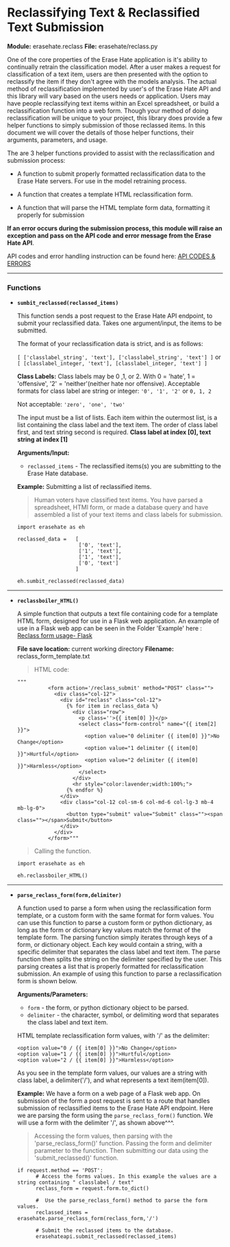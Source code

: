 # Reclassifying Text & Reclassified Text Submission
**Module:** erasehate.reclass  **File:** erasehate/reclass.py

  One of the core properties of the Erase Hate application is it's ability to continually retrain the classification model. After a user makes a request for classification of a text item, users are then presented with the option to reclassify the item if they don't agree with the models analysis. The actual method of reclassification implemented by user's of the Erase Hate API and this library will vary based on the users needs or application. Users may have people reclassifying text items within an Excel spreadsheet, or build a reclassification function into a web form. Though your method of doing reclassification will be unique to your project, this library does provide a few helper functions to simply submission of those reclassed items. In this document we will cover the details of those helper functions, their arguments, parameters, and usage.

  The are 3 helper functions provided to assist with the reclassification and submission process:

  - A function to submit properly formatted reclassification data to the Erase Hate servers. For use in the model retraining process.

  - A function that creates a template HTML reclassification form.

  - A function that will parse the HTML template form data, formatting it properly for submission  

  **If an error occurs during the submission process, this module will raise an exception and pass on the API code and error message from the Erase Hate API**.

  API codes and error handling instruction can be found here: [API CODES & ERRORS](https://github.com/oblockton/Erase-Hate-Versioning/blob/master/Version2.5_10_9_2019/Main/api_README.md 'API Error Codes and Messages')

---

### Functions

* **`sumbit_reclassed(reclassed_items)`**

  This function sends a post request to the Erase Hate API endpoint, to submit your reclassified data. Takes one argument/input, the items to be submitted.

  The format of your reclassification data is strict, and is as follows:

  `[ ['classlabel_string', 'text'], ['classlabel_string', 'text'] ]`
  or
  `[ [classlabel_integer, 'text'], [classlabel_integer, 'text'] ]`

  **Class Labels:**
  Class labels may be 0 ,1, or 2. With 0 = 'hate', 1 = 'offensive', '2' = 'neither'(neither hate nor offensive).
  Acceptable formats for class label are string or integer:
  `'0', '1', '2'`  or `0, 1, 2`

  Not acceptable: `'zero', 'one', 'two'`

  The input must be a list of lists. Each item within the outermost list, is a list containing the class label and the text item. The order of class label first, and text string second is required. **Class label at index [0], text string at index [1]**

  **Arguments/Input:**
    - `reclassed_items` - The reclassified items(s) you are submitting to the Erase Hate database.

  **Example:** Submitting a list of reclassified items.
  > Human voters have classified text items. You have parsed a spreadsheet, HTMl form, or made a database query and have assembled a list of your text items and class labels for submission.
  ~~~~
  import erasehate as eh

  reclassed_data =   [
                      ['0', 'text'],
                      ['1', 'text'],
                      ['1', 'text'],
                      ['0', 'text']                      
                     ]

  eh.sumbit_reclassed(reclassed_data)
  ~~~~
--------------

* **`reclassboiler_HTML()`**

  A simple function that outputs a text file containing code for a template HTML form, designed for use in a Flask web application. An example of use in a Flask web app can be seen in the Folder 'Example' here : [Reclass form usage- Flask](https://github.com/oblockton/Erase_Hate_Python_Library/tree/master/example/web 'Reclass form usage- Flask')

  **File save location:** current working directory
  **Filename:** reclass_form_template.txt

  > HTML code:
  ~~~~
  """
            <form action='/reclass_submit' method="POST" class="">
              <div class="col-12">
                <div id="reclass" class="col-12">
                  {% for item in reclass_data %}
                    <div class="row">
                      <p class=''>{{ item[0] }}</p>
                      <select class="form-control" name="{{ item[2] }}">
                        <option value="0 delimiter {{ item[0] }}">No Change</option>
                        <option value="1 delimiter {{ item[0] }}">Hurtful</option>
                        <option value="2 delimiter {{ item[0] }}">Harmless</option>
                      </select>
                    </div>
                    <hr style="color:lavender;width:100%;">
                  {% endfor %}
                </div>
                <div class="col-12 col-sm-6 col-md-6 col-lg-3 mb-4 mb-lg-0">
                  <button type="submit" value="Submit" class=""><span class=""></span>Submit</button>
                </div>
              </div>
            </form>"""
  ~~~~

  > Calling the function.
  ~~~~
  import erasehate as eh

  eh.reclassboiler_HTML()
  ~~~~

------------

* **`parse_reclass_form(form,delimiter)`**

  A function used to parse a form when using the reclassification form template, or a custom form with the same format for form values. You can use this function to parse a custom form or python dictionary, as long as the form or dictionary key values match the format of the template form. The parsing function simply iterates through keys of a form, or dictionary object. Each key would contain a string, with a specific delimiter that separates the class label and text item. The parse function then splits the string on the delimiter specified by the user. This parsing creates a list that is properly formatted for reclassification submission. An example of using this function to parse a reclassification form is shown below.

  **Arguments/Parameters:**
    - `form` - the form, or python dictionary object to be parsed.
    - `delimiter` - the character, symbol, or delimiting word that separates the class label and text item.

  HTML template reclassification form values, with '/' as the delimiter:
  ~~~~
  <option value="0 / {{ item[0] }}">No Change</option>
  <option value="1 / {{ item[0] }}">Hurtful</option>
  <option value="2 / {{ item[0] }}">Harmless</option>
  ~~~~

  As you see in the template form values, our values are a string with class label, a delimiter('/'), and what represents a text item(item[0]).

  **Example:**
  We have a form on a web page of a Flask web app. On submission of the form a post request is sent to a route that handles submission of reclassified items to the Erase Hate API endpoint. Here we are parsing the form using the  `parse_reclass_form()` function. We will use a form with the delimiter '/', as shown above^^^.
  > Accessing the form values, then parsing with the 'parse_reclass_form()' function. Passing the form and delimiter parameter to the function. Then submitting our data using the 'submit_reclassed()' function.
  ~~~~
  if request.method == 'POST':
        # Access the forms values. In this example the values are a string containing " classlabel / text"
        reclass_form = request.form.to_dict()

        #  Use the parse_reclass_form() method to parse the form values.
        reclassed_items = erasehate.parse_reclass_form(reclass_form,'/')

        # Submit the reclassed items to the database.
        erasehateapi.submit_reclassed(reclassed_items)
  ~~~~
